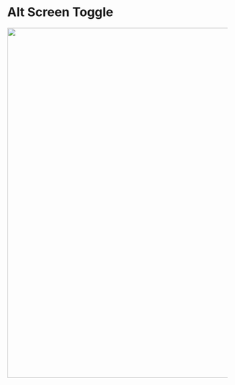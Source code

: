 # Alt Screen Toggle

<img width="800" src="https://stuff.charm.sh/bubbletea-examples/altscreen-toggle.gif" />
